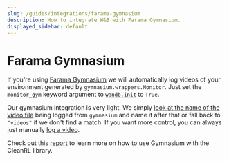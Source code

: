 ```yaml
---
slug: /guides/integrations/farama-gymnasium
description: How to integrate W&B with Farama Gymnasium.
displayed_sidebar: default
---
```


# Farama Gymnasium

If you're using [Farama Gymnasium](https://gymnasium.farama.org/#) we will automatically log videos of your environment generated by `gymnasium.wrappers.Monitor`. Just set the `monitor_gym` keyword argument to [`wandb.init`](../../../ref/python/init.md) to `True`.

Our gymnasium integration is very light. We simply [look at the name of the video file](https://github.com/wandb/wandb/blob/c5fe3d56b155655980611d32ef09df35cd336872/wandb/integration/gym/__init__.py#LL69C67-L69C67) being logged from `gymnasium` and name it after that or fall back to `"videos"` if we don't find a match. If you want more control, you can always just manually [log a video](../../track/log/media.md).

Check out this [report](https://wandb.ai/raph-test/cleanrltest/reports/Mario-Bros-but-with-AI-Gymnasium-and-CleanRL---Vmlldzo0NTcxNTcw) to learn more on how to use Gymnasium with the CleanRL library. 
